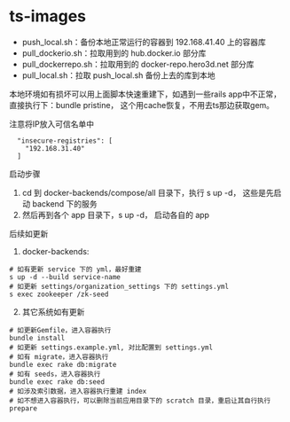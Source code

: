 # ts-images

* push_local.sh：备份本地正常运行的容器到 192.168.41.40 上的容器库
* pull_dockerio.sh：拉取用到的 hub.docker.io 部分库
* pull_dockerrepo.sh：拉取用到的 docker-repo.hero3d.net 部分库
* pull_local.sh：拉取 push_local.sh 备份上去的库到本地

本地环境如有损坏可以用上面脚本快速重建下，如遇到一些rails app中不正常，直接执行下：bundle pristine， 这个用cache恢复，不用去ts那边获取gem。

注意将IP放入可信名单中
```
  "insecure-registries": [
    "192.168.31.40"
  ]
```

启动步骤
1. cd 到 docker-backends/compose/all 目录下，执行 s up -d， 这些是先启动 backend 下的服务
2. 然后再到各个 app 目录下，s up -d， 启动各自的 app

后续如更新
1. docker-backends: 
```
# 如有更新 service 下的 yml，最好重建
s up -d --build service-name
# 如更新 settings/organization_settings 下的 settings.yml
s exec zookeeper /zk-seed
```
2. 其它系统如有更新
```
# 如更新Gemfile，进入容器执行
bundle install
# 如更新 settings.example.yml, 对比配置到 settings.yml
# 如有 migrate，进入容器执行
bundle exec rake db:migrate
# 如有 seeds，进入容器执行
bundle exec rake db:seed
# 如涉及索引数据，进入容器执行重建 index
# 如不想进入容器执行，可以删除当前应用目录下的 scratch 目录，重启让其自行执行 prepare
```